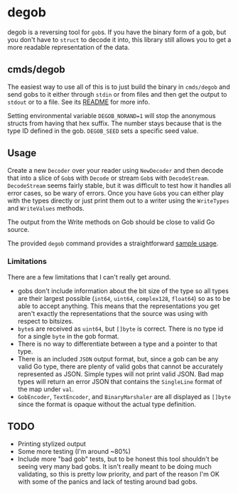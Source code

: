 # degob

degob is a reversing tool for `gob`s. If you have the binary form of a gob, but you don't have to `struct` to decode it into, this library still allows you to get a more readable representation of the data.

## cmds/degob

The easiest way to use all of this is to just build the binary in `cmds/degob` and send gobs to it either through `stdin` or from files and then get the output to `stdout` or to a file. See its [README](cmds/degob/README.md) for more info.

Setting environmental variable `DEGOB_NORAND=1` will stop the anonymous structs from having that hex suffix. The number stays because that is the type ID defined in the gob. `DEGOB_SEED` sets a specific seed value.

## Usage

Create a new `Decoder` over your reader using `NewDecoder` and then decode that into a slice of `Gob`s with `Decode` or stream `Gob`s with `DecodeStream`. `DecodeStream` seems fairly stable, but it was difficult to test how it handles all error cases, so be wary of errors. Once you have `Gob`s you can either play with the types directly or just print them out to a writer using the `WriteTypes` and `WriteValues` methods.

The output from the Write methods on Gob should be close to valid Go source.

The provided `degob` command provides a straightforward [sample usage](cmds/degob/main.go).

### Limitations

There are a few limitations that I can't really get around.

- gobs don't include information about the bit size of the type so all types are their largest possible (`int64`, `uint64`, `complex128`, `float64`) so as to be able to accept anything. This means that the representations you get aren't exactly the representations that the source was using with respect to bitsizes.
- `byte`s are received as `uint64`, but `[]byte` is correct. There is no type id for a single `byte` in the gob format.
- There is no way to differentiate between a type and a pointer to that type.
- There is an included `JSON` output format, but, since a gob can be any valid Go type, there are plenty of valid gobs that cannot be accurately represented as JSON. Simple types will not print valid JSON. Bad map types will return an error JSON that contains the `SingleLine` format of the map under `val`.
- `GobEncoder`, `TextEncoder`, and `BinaryMarshaler` are all displayed as `[]byte` since the format is opaque without the actual type definition.

## TODO

- Printing stylized output
- Some more testing (I'm around ~80%)
- Include more "bad gob" tests, but to be honest this tool shouldn't be seeing very many bad gobs. It isn't really meant to be doing much validating, so this is pretty low priority, and part of the reason I'm OK with some of the panics and lack of testing around bad gobs.
